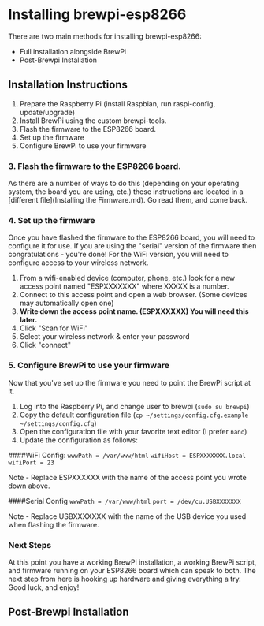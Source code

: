 # Installing brewpi-esp8266

There are two main methods for installing brewpi-esp8266:
* Full installation alongside BrewPi
* Post-Brewpi Installation



## Installation Instructions
1. Prepare the Raspberry Pi (install Raspbian, run raspi-config, update/upgrade)
2. Install BrewPi using the custom brewpi-tools.
3. Flash the firmware to the ESP8266 board.
4. Set up the firmware
5. Configure BrewPi to use your firmware


### 3. Flash the firmware to the ESP8266 board.
As there are a number of ways to do this (depending on your operating system,
the board you are using, etc.) these instructions are located in a
[different file](Installing the Firmware.md). Go read them, and come back.



### 4. Set up the firmware
Once you have flashed the firmware to the ESP8266 board, you will need to
configure it for use. If you are using the "serial" version of the firmware
then congratulations - you're done! For the WiFi version, you will need to
configure access to your wireless network.

1. From a wifi-enabled device (computer, phone, etc.) look for a new access point named "ESPXXXXXXX" where XXXXX is a number.
2. Connect to this access point and open a web browser. (Some devices may automatically open one)
3. **Write down the access point name. (ESPXXXXXX) You will need this later.**
3. Click "Scan for WiFi"
4. Select your wireless network & enter your password
5. Click "connect"


### 5. Configure BrewPi to use your firmware
Now that you've set up the firmware you need to point the BrewPi script at it.
1. Log into the Raspberry Pi, and change user to brewpi (`sudo su brewpi`)
2. Copy the default configuration file (`cp ~/settings/config.cfg.example ~/settings/config.cfg`)
3. Open the configuration file with your favorite text editor (I prefer `nano`)
4. Update the configuration as follows:

####WiFi Config:
`wwwPath = /var/www/html`
`wifiHost = ESPXXXXXXX.local`
`wifiPort = 23`

Note - Replace ESPXXXXXX with the name of the access point you wrote down above.

####Serial Config
`wwwPath = /var/www/html`
`port = /dev/cu.USBXXXXXXX`

Note - Replace USBXXXXXXX with the name of the USB device you used when
flashing the firmware.

### Next Steps
At this point you have a working BrewPi installation, a working BrewPi script,
and firmware running on your ESP8266 board which can speak to both. The next
step from here is hooking up hardware and giving everything a try. Good luck,
and enjoy!


## Post-Brewpi Installation